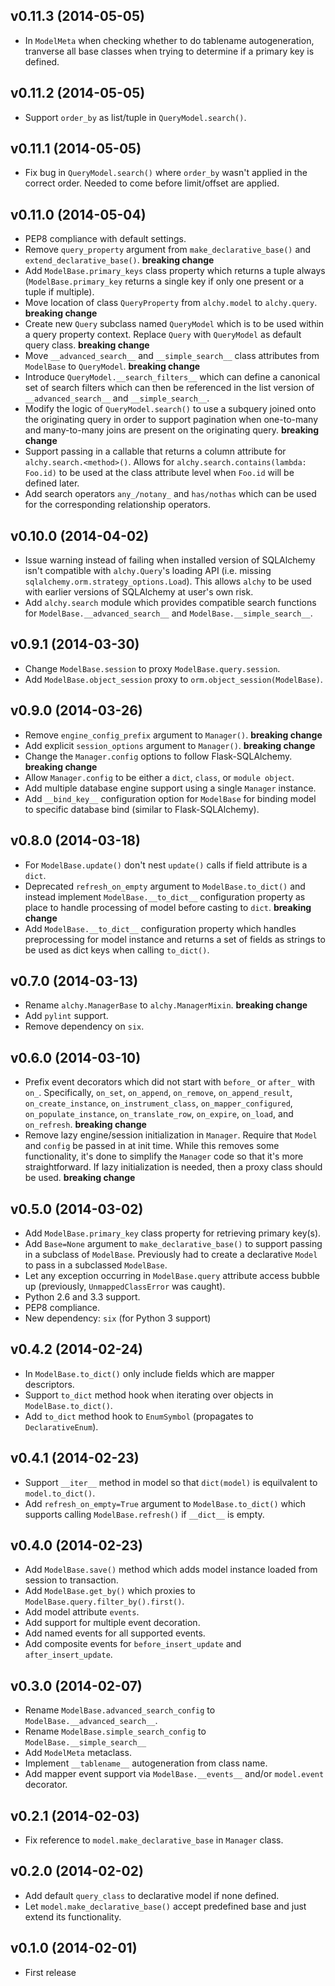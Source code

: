 ## v0.11.3 (2014-05-05)

- In `ModelMeta` when checking whether to do tablename autogeneration, tranverse all base classes when trying to determine if a primary key is defined.

## v0.11.2 (2014-05-05)

- Support `order_by` as list/tuple in `QueryModel.search()`.

## v0.11.1 (2014-05-05)

- Fix bug in `QueryModel.search()` where `order_by` wasn't applied in the correct order. Needed to come before limit/offset are applied.

## v0.11.0 (2014-05-04)

- PEP8 compliance with default settings.
- Remove `query_property` argument from `make_declarative_base()` and `extend_declarative_base()`. **breaking change**
- Add `ModelBase.primary_keys` class property which returns a tuple always (`ModelBase.primary_key` returns a single key if only one present or a tuple if multiple).
- Move location of class `QueryProperty` from `alchy.model` to `alchy.query`. **breaking change**
- Create new `Query` subclass named `QueryModel` which is to be used within a query property context. Replace `Query` with `QueryModel` as default query class. **breaking change**
- Move `__advanced_search__` and `__simple_search__` class attributes from `ModelBase` to `QueryModel`. **breaking change**
- Introduce `QueryModel.__search_filters__` which can define a canonical set of search filters which can then be referenced in the list version of `__advanced_search__` and `__simple_search__`.
- Modify the logic of `QueryModel.search()` to use a subquery joined onto the originating query in order to support pagination when one-to-many and many-to-many joins are present on the originating query. **breaking change**
- Support passing in a callable that returns a column attribute for `alchy.search.<method>()`. Allows for `alchy.search.contains(lambda: Foo.id)` to be used at the class attribute level when `Foo.id` will be defined later.
- Add search operators `any_/notany_` and `has/nothas` which can be used for the corresponding relationship operators.

## v0.10.0 (2014-04-02)

- Issue warning instead of failing when installed version of SQLAlchemy isn't compatible with `alchy.Query`'s loading API (i.e. missing `sqlalchemy.orm.strategy_options.Load`). This allows `alchy` to be used with earlier versions of SQLAlchemy at user's own risk.
- Add `alchy.search` module which provides compatible search functions for `ModelBase.__advanced_search__` and `ModelBase.__simple_search__`.

## v0.9.1 (2014-03-30)

- Change `ModelBase.session` to proxy `ModelBase.query.session`.
- Add `ModelBase.object_session` proxy to `orm.object_session(ModelBase)`.

## v0.9.0 (2014-03-26)

- Remove `engine_config_prefix` argument to `Manager()`. **breaking change**
- Add explicit `session_options` argument to `Manager()`. **breaking change**
- Change the `Manager.config` options to follow Flask-SQLAlchemy. **breaking change**
- Allow `Manager.config` to be either a `dict`, `class`, or `module object`.
- Add multiple database engine support using a single `Manager` instance.
- Add `__bind_key__` configuration option for `ModelBase` for binding model to specific database bind (similar to Flask-SQLAlchemy).

## v0.8.0 (2014-03-18)

- For `ModelBase.update()` don't nest `update()` calls if field attribute is a `dict`.
- Deprecated `refresh_on_empty` argument to `ModelBase.to_dict()` and instead implement `ModelBase.__to_dict__` configuration property as place to handle processing of model before casting to `dict`. **breaking change**
- Add `ModelBase.__to_dict__` configuration property which handles preprocessing for model instance and returns a set of fields as strings to be used as dict keys when calling `to_dict()`.

## v0.7.0 (2014-03-13)

- Rename `alchy.ManagerBase` to `alchy.ManagerMixin`. **breaking change**
- Add `pylint` support.
- Remove dependency on `six`.

## v0.6.0 (2014-03-10)

- Prefix event decorators which did not start with `before_` or `after_` with `on_`. Specifically, `on_set`, `on_append`, `on_remove`, `on_append_result`, `on_create_instance`, `on_instrument_class`, `on_mapper_configured`, `on_populate_instance`, `on_translate_row`, `on_expire`, `on_load`, and `on_refresh`. **breaking change**
- Remove lazy engine/session initialization in `Manager`. Require that `Model` and `config` be passed in at init time. While this removes some functionality, it's done to simplify the `Manager` code so that it's more straightforward. If lazy initialization is needed, then a proxy class should be used. **breaking change**

## v0.5.0 (2014-03-02)

- Add `ModelBase.primary_key` class property for retrieving primary key(s).
- Add `Base=None` argument to `make_declarative_base()` to support passing in a subclass of `ModelBase`. Previously had to create a declarative `Model` to pass in a subclassed `ModelBase`.
- Let any exception occurring in `ModelBase.query` attribute access bubble up (previously, `UnmappedClassError` was caught).
- Python 2.6 and 3.3 support.
- PEP8 compliance.
- New dependency: `six` (for Python 3 support)

## v0.4.2 (2014-02-24)

- In `ModelBase.to_dict()` only include fields which are mapper descriptors.
- Support `to_dict` method hook when iterating over objects in `ModelBase.to_dict()`.
- Add `to_dict` method hook to `EnumSymbol` (propagates to `DeclarativeEnum`).

## v0.4.1 (2014-02-23)

- Support `__iter__` method in model so that `dict(model)` is equilvalent to `model.to_dict()`.
- Add `refresh_on_empty=True` argument to `ModelBase.to_dict()` which supports calling `ModelBase.refresh()` if `__dict__` is empty.

## v0.4.0 (2014-02-23)

- Add `ModelBase.save()` method which adds model instance loaded from session to transaction.
- Add `ModelBase.get_by()` which proxies to `ModelBase.query.filter_by().first()`.
- Add model attribute `events`.
- Add support for multiple event decoration.
- Add named events for all supported events.
- Add composite events for `before_insert_update` and `after_insert_update`.

## v0.3.0 (2014-02-07)

- Rename `ModelBase.advanced_search_config` to `ModelBase.__advanced_search__`.
- Rename `ModelBase.simple_search_config` to `ModelBase.__simple_search__`
- Add `ModelMeta` metaclass.
- Implement `__tablename__` autogeneration from class name.
- Add mapper event support via `ModelBase.__events__` and/or `model.event` decorator.

## v0.2.1 (2014-02-03)

- Fix reference to `model.make_declarative_base` in `Manager` class.

## v0.2.0 (2014-02-02)

- Add default `query_class` to declarative model if none defined.
- Let `model.make_declarative_base()` accept predefined base and just extend its functionality.

## v0.1.0 (2014-02-01)

- First release
